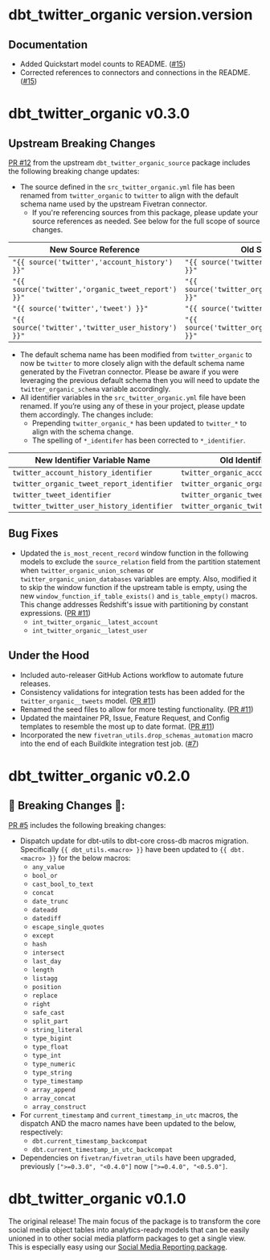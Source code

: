 # dbt_twitter_organic version.version

## Documentation
- Added Quickstart model counts to README. ([#15](https://github.com/fivetran/dbt_twitter_organic/pull/15))
- Corrected references to connectors and connections in the README. ([#15](https://github.com/fivetran/dbt_twitter_organic/pull/15))

# dbt_twitter_organic v0.3.0

## Upstream Breaking Changes 
[PR #12](https://github.com/fivetran/dbt_twitter_organic_source/pull/12) from the upstream `dbt_twitter_organic_source` package includes the following breaking change updates:

- The source defined in the `src_twitter_organic.yml` file has been renamed from `twitter_organic` to `twitter` to align with the default schema name used by the upstream Fivetran connector.
    - If you're referencing sources from this package, please update your source references as needed. See below for the full scope of source changes.

| **New Source Reference** | **Old Source Reference** |
|----------------------------------|----------------------------------|
| `"{{ source('twitter','account_history') }}"` | `"{{ source('twitter_organic','account_history') }}"` |
| `"{{ source('twitter','organic_tweet_report') }}"` | `"{{ source('twitter_organic','organic_tweet_report') }}"` |
| `"{{ source('twitter','tweet') }}"` | `"{{ source('twitter_organic','tweet') }}"` |
| `"{{ source('twitter','twitter_user_history') }}"` | `"{{ source('twitter_organic','twitter_user_history') }}"` |

- The default schema name has been modified from `twitter_organic` to now be `twitter` to more closely align with the default schema name generated by the Fivetran connector. Please be aware if you were leveraging the previous default schema then you will need to update the `twitter_organic_schema` variable accordingly. 
- All identifier variables in the `src_twitter_organic.yml` file have been renamed. If you’re using any of these in your project, please update them accordingly. The changes include: 
    - Prepending `twitter_organic_*` has been updated to `twitter_*` to align with the schema change.
    - The spelling of `*_identifer` has been corrected to `*_identifier`.

| **New Identifier Variable Name** | **Old Identifier Variable Name** |
|----------------------------------|----------------------------------|
| `twitter_account_history_identifier` | `twitter_organic_account_history_identifer` |
| `twitter_organic_tweet_report_identifier` | `twitter_organic_organic_tweet_report_identifer` |
| `twitter_tweet_identifier` | `twitter_organic_tweet_identifer` |
| `twitter_twitter_user_history_identifier` | `twitter_organic_twitter_user_history_identifer` |

## Bug Fixes
- Updated the `is_most_recent_record` window function in the following models to exclude the `source_relation` field from the partition statement when `twitter_organic_union_schemas` or `twitter_organic_union_databases` variables are empty. Also, modified it to skip the window function if the upstream table is empty, using the new `window_function_if_table_exists()` and `is_table_empty()` macros. This change addresses Redshift's issue with partitioning by constant expressions. ([PR #11](https://github.com/fivetran/dbt_twitter_organic/pull/11))
    - `int_twitter_organic__latest_account`
    - `int_twitter_organic__latest_user`

## Under the Hood
- Included auto-releaser GitHub Actions workflow to automate future releases. 
- Consistency validations for integration tests has been added for the `twitter_organic__tweets` model. ([PR #11](https://github.com/fivetran/dbt_twitter_organic/pull/11))
- Renamed the seed files to allow for more testing functionality. ([PR #11](https://github.com/fivetran/dbt_twitter_organic/pull/11))
- Updated the maintainer PR, Issue, Feature Request, and Config templates to resemble the most up to date format. ([PR #11](https://github.com/fivetran/dbt_twitter_organic/pull/11))
- Incorporated the new `fivetran_utils.drop_schemas_automation` macro into the end of each Buildkite integration test job. ([#7](https://github.com/fivetran/dbt_twitter_organic/pull/7))

# dbt_twitter_organic v0.2.0

## 🚨 Breaking Changes 🚨:
[PR #5](https://github.com/fivetran/dbt_twitter_organic/pull/5) includes the following breaking changes:
- Dispatch update for dbt-utils to dbt-core cross-db macros migration. Specifically `{{ dbt_utils.<macro> }}` have been updated to `{{ dbt.<macro> }}` for the below macros:
    - `any_value`
    - `bool_or`
    - `cast_bool_to_text`
    - `concat`
    - `date_trunc`
    - `dateadd`
    - `datediff`
    - `escape_single_quotes`
    - `except`
    - `hash`
    - `intersect`
    - `last_day`
    - `length`
    - `listagg`
    - `position`
    - `replace`
    - `right`
    - `safe_cast`
    - `split_part`
    - `string_literal`
    - `type_bigint`
    - `type_float`
    - `type_int`
    - `type_numeric`
    - `type_string`
    - `type_timestamp`
    - `array_append`
    - `array_concat`
    - `array_construct`
- For `current_timestamp` and `current_timestamp_in_utc` macros, the dispatch AND the macro names have been updated to the below, respectively:
    - `dbt.current_timestamp_backcompat`
    - `dbt.current_timestamp_in_utc_backcompat`
- Dependencies on `fivetran/fivetran_utils` have been upgraded, previously `[">=0.3.0", "<0.4.0"]` now `[">=0.4.0", "<0.5.0"]`.

# dbt_twitter_organic v0.1.0

The original release! The main focus of the package is to transform the core social media object tables into analytics-ready models that can be easily unioned in to other social media platform packages to get a single view. This is especially easy using our [Social Media Reporting package](https://github.com/fivetran/dbt_social_media_reporting).